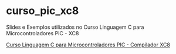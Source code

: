 # curso_pic_xc8
Slides e Exemplos utilizados no Curso Linguagem C para Microcontroladores PIC - XC8

<a href="https://www.acepiccamp.com.br/course/linguagem-c-pic-18f-xc8/">Curso Linguagem C para Microcontroladores PIC - Compilador XC8</a>
